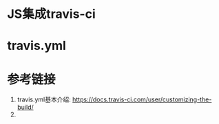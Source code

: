 # JS集成travis-ci

# travis.yml

# 参考链接

1. travis.yml基本介绍: https://docs.travis-ci.com/user/customizing-the-build/
2. 
